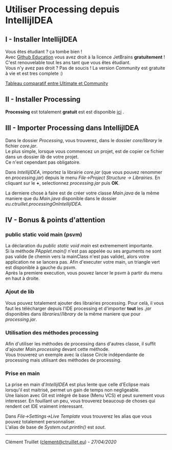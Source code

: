 # Utiliser Processing depuis IntellijIDEA

## I - Installer IntellijIDEA
Vous êtes étudiant ? ça tombe bien !   
Avec [Github Education](https://education.github.com/) vous avez droit à la licence JetBrains **gratuitement** !    
C'est renouvelable tout les ans tant que vous êtes étudiant.   
Vous n'y avez pas droit ? Pas de soucis ! La version *Community* est gratuite à vie et est tres complete :)   


[Tableau comparatif entre Ultimate et Community](https://www.jetbrains.com/idea/features/editions_comparison_matrix.html)  


## II - Installer Processing
**Processing** est totalement **gratuit** est est disponible [ici](https://processing.org/download/)   .


## III - Importer Processing dans IntellijIDEA
Dans le dossier *Processing*, vous trouverez, dans le dossier *core/library* le fichier *core.jar*.   
Le plus simple, lorsque vous commencez un projet, est de copier ce fichier dans un dossier *lib* de votre projet.   
Ce n'est cependant pas obligatoire.

Dans *IntellijIDEA*, importez la librairie *core.jar* (que vous pouvez renommer en *processing.jar*) depuis le menu *File->Project Structure -> Librairies*.
En cliquant sur le **+**, selectionnez *processing.jar* puis **OK**.


La derniere chose à faire est de créer votre classe *Main.java* de la même maniere que du *Main.java* disponible dans le dossier *eu.ctruillet.processingOnIntellijIDEA*.



## IV - Bonus & points d'attention

### public static void main (psvm)
La déclaration du *public static void main* est extremement importante.    
Si la méthode *PApplet.main()* n'est pas appelée ou ses arguments ne sont pas valide (le chemin vers la mainClass n'est pas valide), alors votre application ne se lancera pas.
Afin d'executer votre main, un triangle vert est disponible à gauche du psvm.   
Après la premiere execution, vous pouvez lancer le psvm à partir du menu en haut à droite.   

### Ajout de lib
Vous pouvez totalement ajouter des librairies processing.
Pour celà, il vous faut les télécharger depuis l'IDE processing et d'importer **tout** les *.jar* disponibles dans *libraries/<Nom de la librarie>/library* de la même maniere que pour *processing.jar*.


### Utilisation des méthodes processing
Afin d'utiliser les méthodes de processing dans d'autres classe, il suffit d'ajouter *Main.processing* devant cette méthode.   
Vous trouverez un exemple avec la classe Circle indépendante de processing mais utilisant des méthodes de processing.

### Prise en main
La prise en main d'*IntellijIDEA* est plus lente que celle d'Eclipse mais lorsqu'il est maitrisé, permet un gain de temps non negligeable.   
Une liaison avec Git est intégré de base (Menu VCS) et peut surement vous interesser.
En fouillant un peu, vous trouverez beaucoup de choses qui rendent cet IDE vraiment interessant.

Dans *File->Settings->Live Template* vous trouverez les alias que vous pouvez totalement personnaliser.   
L'alias de base de *System.out.println()* est *sout*.









---
Clément Truillet (clement@ctruillet.eu) - *27/04/2020*